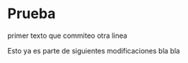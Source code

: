 # Prueba

primer texto que commiteo
otra linea

Esto ya es parte de siguientes modificaciones bla bla
